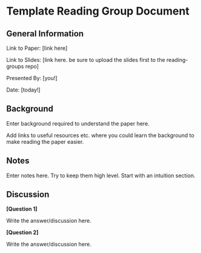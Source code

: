 Template Reading Group Document
====

## General Information

Link to Paper: [link here]

Link to Slides: [link here. be sure to upload the slides first to the reading-groups repo]

Presented By: [you!]

Date: [today!]

## Background

Enter background required to understand the paper here. 

Add links to useful resources etc. where you could learn the background to make reading the paper easier.

## Notes

Enter notes here. Try to keep them high level. Start with an intuition section.

## Discussion

**[Question 1]**

Write the answer/discussion here.

**[Question 2]**

Write the answer/discussion here.
